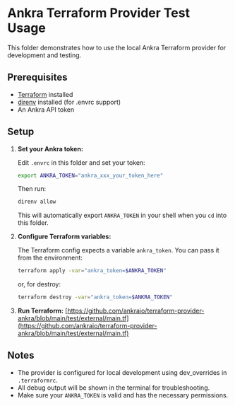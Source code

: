 # Ankra Terraform Provider Test Usage

This folder demonstrates how to use the local Ankra Terraform provider for development and testing.

## Prerequisites
- [Terraform](https://www.terraform.io/downloads.html) installed
- [direnv](https://direnv.net/) installed (for .envrc support)
- An Ankra API token

## Setup

1. **Set your Ankra token:**

   Edit `.envrc` in this folder and set your token:

   ```sh
   export ANKRA_TOKEN="ankra_xxx_your_token_here"
   ```
   Then run:
   ```sh
   direnv allow
   ```
   This will automatically export `ANKRA_TOKEN` in your shell when you `cd` into this folder.

2. **Configure Terraform variables:**

   The Terraform config expects a variable `ankra_token`. You can pass it from the environment:

   ```sh
   terraform apply -var="ankra_token=$ANKRA_TOKEN"
   ```
   or, for destroy:
   ```sh
   terraform destroy -var="ankra_token=$ANKRA_TOKEN"
   ```

3. **Run Terraform:**
 [https://github.com/ankraio/terraform-provider-ankra/blob/main/test/external/main.tf](https://github.com/ankraio/terraform-provider-ankra/blob/main/test/external/main.tf)

## Notes
- The provider is configured for local development using dev_overrides in `.terraformrc`.
- All debug output will be shown in the terminal for troubleshooting.
- Make sure your `ANKRA_TOKEN` is valid and has the necessary permissions.
